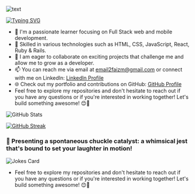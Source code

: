 ![text](https://github.com/the-faizmohammad/the-faizmohammad/assets/134736318/1eec2f6d-db27-4ce9-98dc-993524db4bd3)

[![Typing SVG](https://readme-typing-svg.demolab.com/?lines=I+'m+curious+to+learn;passion+to+create)](https://git.io/typing-svg)

- 🌱 I'm a passionate learner focusing on Full Stack web and mobile development.
- 💼 Skilled in various technologies such as HTML, CSS, JavaScript, React, Ruby &  Rails.
- 💞️ I am eager to collaborate on exciting projects that challenge me and allow me to grow as a developer.
- 📫 You can reach me via email at [email2faizm@gmail.com](mailto:email2faizm@gmail.com) or connect with me on LinkedIn: [LinkedIn Profile](https://www.linkedin.com/in/faiz-mohammad-967354142/)
- 🌐 Check out my portfolio and contributions on GitHub: [GitHub Profile](https://github.com/the-faizmohammad)
- Feel free to explore my repositories and don't hesitate to reach out if you have any questions or if you're interested in working together! Let's build something awesome! 😊🚀

![GitHub Stats](https://github-readme-stats.vercel.app/api?username=the-faizmohammad&show_icons=true&theme=theme_name) 

[![GitHub Streak](https://github-readme-streak-stats.herokuapp.com?user=the-faizmohammad&theme=blueberry&date_format=M%20j%5B%2C%20Y%5D)](https://git.io/streak-stats)

### 🎉 Presenting a spontaneous chuckle catalyst: a whimsical jest that's bound to set your laughter in motion!
![Jokes Card](https://readme-jokes.vercel.app/api) 
- Feel free to explore my repositories and don't hesitate to reach out if you have any questions or if you're interested in working together! Let's build something awesome! 😊🚀

